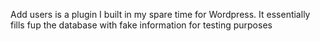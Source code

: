 Add users is a plugin I built in my spare time for Wordpress.
It essentially fills fup the database with fake information for testing purposes
